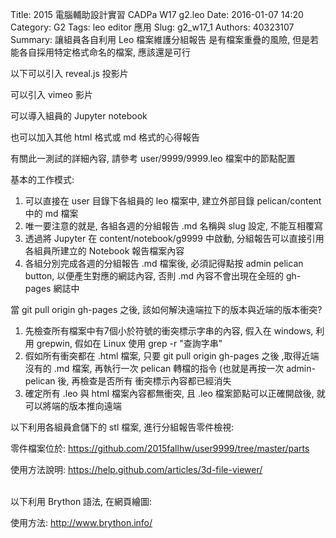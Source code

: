 Title: 2015 電腦輔助設計實習 CADPa W17 g2.leo 
Date: 2016-01-07 14:20
Category: G2
Tags: leo editor 應用
Slug: g2_w17_1
Authors: 40323107
Summary: 讓組員各自利用 Leo 檔案維護分組報告
是有檔案重疊的風險, 但是若能各自採用特定格式命名的檔案, 應該還是可行

以下可以引入 reveal.js 投影片

可以引入 vimeo 影片

可以導入組員的 Jupyter notebook

也可以加入其他 html 格式或 md 格式的心得報告

有關此一測試的詳細內容, 請參考 user/9999/9999.leo 檔案中的節點配置

基本的工作模式:

<ol>

<li>可以直接在 user 目錄下各組員的 leo 檔案中, 建立外部目錄 pelican/content 中的 md 檔案</li>
<li>唯一要注意的就是, 各組各週的分組報告 .md 名稱與 slug 設定, 不能互相覆寫</li>
<li>透過將 Jupyter 在 content/notebook/g9999 中啟動, 分組報告可以直接引用各組員所建立的 Notebook 報告檔案內容
<li> 各組分別完成各週的分組報告 .md 檔案後, 必須記得點按 admin pelican button, 以便產生對應的網誌內容, 否則 .md 內容不會出現在全班的 gh-pages 網誌中</li>

</ol>

當 git pull origin gh-pages 之後, 該如何解決遠端拉下的版本與近端的版本衝突?

<ol>

<li>先檢查所有檔案中有7個小於符號的衝突標示字串的內容, 假入在 windows, 利用 grepwin, 假如在 Linux 使用 grep -r "查詢字串"</li>
<li>假如所有衝突都在 .html 檔案, 只要 git pull origin gh-pages 之後 ,取得近端沒有的 .md 檔案, 再執行一次 pelican 轉檔的指令 (也就是再按一次 admin-pelican 後, 再檢查是否所有 衝突標示內容都已經消失</li>
<li> 確定所有 .leo 與 html 檔案內容都無衝突, 且 .leo 檔案節點可以正確開啟後, 就可以將端的版本推向遠端</li>

</ol>

以下利用各組員倉儲下的 stl 檔案, 進行分組報告零件檢視:

零件檔案位於: <https://github.com/2015fallhw/user9999/tree/master/parts>

使用方法說明: <https://help.github.com/articles/3d-file-viewer/>

<script src="https://embed.github.com/view/3d/2015fallhw/user9999/master/parts/spikeball.stl"></script>

<br />
以下利用 Brython 語法, 在網頁繪圖:

使用方法: <http://www.brython.info/>

<!-- 導入 brython_dist.js -->
<script type="text/javascript" src="http://brython.info/src/brython_dist.js"></script>
<!-- 啟動 brython() -->
<script>
window.onload=function(){
brython(1);
}
</script>
<!-- 以下利用 Brython 程式執行繪圖 -->
<canvas id="plotarea" width="300" height="200"></canvas>
<script type="text/python3">
# 導入 doc
from browser import document as doc
import math

# 準備繪圖畫布
canvas = doc["plotarea"]
ctx = canvas.getContext("2d")
# 進行座標轉換, x 軸不變, y 軸反向且移動 canvas.height 單位光點
# ctx.setTransform(1, 0, 0, -1, 0, canvas.height)
# 以下採用 canvas 原始座標繪圖
flag_w = canvas.width
flag_h = canvas.height
circle_x = flag_w/4
circle_y = flag_h/4
# 先畫滿地紅
ctx.fillStyle='rgb(255, 0, 0)'
ctx.fillRect(0,0,flag_w,flag_h)
# 再畫青天
ctx.fillStyle='rgb(0, 0, 150)'
ctx.fillRect(0,0,flag_w/2,flag_h/2)
# 畫十二道光芒白日
ctx.beginPath()
star_radius = flag_w/8
angle = 0
for i in range(24):
    angle += 5*math.pi*2/12
    toX = circle_x + math.cos(angle)*star_radius
    toY = circle_y + math.sin(angle)*star_radius
    # 只有 i 為 0 時移動到 toX, toY, 其餘都進行 lineTo
    if (i):
        ctx.lineTo(toX, toY)
    else:
        ctx.moveTo(toX, toY)
ctx.closePath()
# 將填色設為白色
ctx.fillStyle = '#fff'
ctx.fill()
# 白日:藍圈
ctx.beginPath()
ctx.arc(circle_x, circle_y, flag_w*17/240, 0, math.pi*2, True)
ctx.closePath()
# 填色設為藍色
ctx.fillStyle = 'rgb(0, 0, 149)'
ctx.fill()
# 白日:白心
ctx.beginPath()
ctx.arc(circle_x, circle_y, flag_w/16, 0, math.pi*2, True)
ctx.closePath()
# 填色設為白色
ctx.fillStyle = '#fff'
ctx.fill()
</script>
